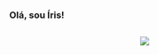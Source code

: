 ### Olá, sou Íris!


<h2  align="center"></h2>
<p align="center">
  <a target="_blank"href="https://www.linkedin.com/in/%C3%ADrisalmeida"><img src="https://img.shields.io/badge/linkedin-%230077B5.svg?&style=for-the-badge&logo=linkedin&logoColor=white" /></a>&nbsp;&nbsp;&nbsp;&nbsp;
</p>

